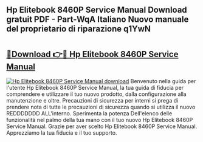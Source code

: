 ## Hp Elitebook 8460P Service Manual Download gratuit PDF - Part-WqA Italiano Nuovo manuale del proprietario di riparazione q1YwN

# <h2><a href="http://dfgjg7.blite.top/?on=Hp+Elitebook+8460P+Service+Manual">🔗Download 👉🔴 Hp Elitebook 8460P Service Manual</a></h2>

[![Hp Elitebook 8460P Service Manual download](https://i.imgur.com/lujVjoI.png)](http://dfgjg7.blite.top/?on=Hp+Elitebook+8460P+Service+Manual)
Benvenuto nella guida per l'utente Hp Elitebook 8460P Service Manual, la tua guida di fiducia per comprendere e utilizzare il tuo nuovo prodotto, dalla configurazione alla manutenzione e oltre. Precauzioni di sicurezza per interni si prega di prendere nota di tutte le precauzioni di sicurezza quando si utilizza il nuovo REDDDDDDD ALL'interno. Sperimenta la potenza Dell'elenco delle funzionalità nel palmo della tua mano con il tuo nuovo Hp Elitebook 8460P Service Manual. Grazie per aver scelto Hp Elitebook 8460P Service Manual. Apprezziamo la tua fiducia e il tuo supporto.
